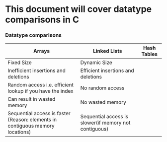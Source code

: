 # This document will cover datatype comparisons in C

### Datatype comparisons
Arrays | Linked Lists | Hash Tables
------ | ------------ | -----------
Fixed Size | Dynamic Size |
Inefficient insertions and deletions | Efficient insertions and deletions | 
Random access i.e. efficient lookup if you have the index | No random access |
Can result in wasted memory | No wasted memory |
Sequential access is faster (Reason: elements in contiguous memory locations) | Sequential access is slower(if memory not contiguous) |